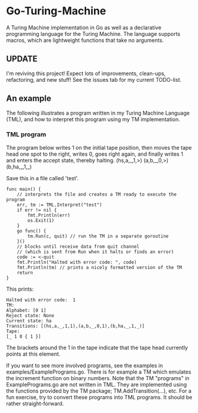 # Go-Turing-Machine

A Turing Machine implementation in Go as well as a declarative programming language for the Turing Machine.
The language supports macros, which are lightweight functions that take no arguments.

## UPDATE
I'm reviving this project! Expect lots of improvements, clean-ups, refactoring, and new stuff!
See the issues tab for my current TODO-list.

## An example
The following illustrates a program written in my Turing Machine Language (TML), and how to interpret this program using my TM implementation.

### TML program
The program below writes 1 on the initial tape position, then moves the tape head one spot to the right, writes 0, goes right again, and finally writes 1 and enters the accept state, thereby halting.
(hs,a,\_,1,>)
(a,b,\_,0,>)
(b,ha,\_,1,\_)

Save this in a file called 'test'.

```golang
func main() {
	// interprets the file and creates a TM ready to execute the program
	err, tm := TML.Interpret("test") 
	if err != nil {
		fmt.Println(err)
		os.Exit(1)
	}
	go func() {
		tm.Run(c, quit) // run the TM in a separate goroutine
	}()
	// blocks until receive data from quit channel 
	// (which is sent from Run when it halts or finds an error)
	code := <-quit
	fmt.Println("Halted with error code: ", code)
	fmt.Println(tm) // prints a nicely formatted version of the TM
	return
}
```

This prints:
```
Halted with error code:  1
TM:
Alphabet: [0 1] 
Reject state: None
Current state: ha
Transitions: [(hs,a,_,1,1),(a,b,_,0,1),(b,ha,_,1,_)]
Tape:
[_ 1 0 { 1 }] 
```
The brackets around the 1 in the tape indicate that the tape head currently points at this element. 

If you want to see more involved programs, see the examples in examples/ExamplePrograms.go. There is for example a TM which emulates the increment function on binary numbers. Note that the TM "programs" in ExamplePrograms.go are not written in TML. They are implemented using the functions provided by the TM package; TM.AddTransition(...), etc. For a fun exercise, try to convert these programs into TML programs. It should be rather straight-forward.
